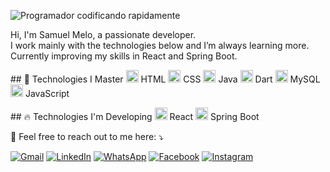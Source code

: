 ![Programador codificando rapidamente]([https://media.giphy.com/media/3o6Zt6Fqf9JY3bJdIY/giphy.gif]https://media.tenor.com/8S_CuT8s2_oAAAAM/bruce-almighty-comedy.gif](https://media.tenor.com/8S_CuT8s2_oAAAAM/bruce-almighty-comedy.gif))

<p align="left">
  Hi, I'm Samuel Melo, a passionate developer.<br>
  I work mainly with the technologies below and I’m always learning more.<br>
  Currently improving my skills in React and Spring Boot.
</p>

<p align="left">
  ## 🚀 Technologies I Master  
  <img src="https://cdn.jsdelivr.net/gh/devicons/devicon/icons/html5/html5-original.svg" width="20" height="20" alt="HTML5"/> HTML  
  <img src="https://cdn.jsdelivr.net/gh/devicons/devicon/icons/css3/css3-original.svg" width="20" height="20" alt="CSS3"/> CSS  
  <img src="https://cdn.jsdelivr.net/gh/devicons/devicon/icons/java/java-original.svg" width="20" height="20" alt="Java"/> Java  
  <img src="https://cdn.jsdelivr.net/gh/devicons/devicon/icons/dart/dart-original.svg" width="20" height="20" alt="Dart"/> Dart  
  <img src="https://cdn.jsdelivr.net/gh/devicons/devicon/icons/mysql/mysql-original.svg" width="20" height="20" alt="MySQL"/> MySQL  
  <img src="https://cdn.jsdelivr.net/gh/devicons/devicon/icons/javascript/javascript-original.svg" width="20" height="20" alt="JavaScript"/> JavaScript  
</p>

<p align="left">
  ## 🔥 Technologies I'm Developing  
  <img src="https://cdn.jsdelivr.net/gh/devicons/devicon/icons/react/react-original.svg" width="20" height="20" alt="React"/> React  
  <img src="https://cdn.jsdelivr.net/gh/devicons/devicon/icons/spring/spring-original.svg" width="20" height="20" alt="Spring Boot"/> Spring Boot  
</p>

<p align="left">
  💌 Feel free to reach out to me here: ⤵️
</p>

<p align="left">
  <a href="mailto:your.email@example.com" title="Gmail">
  <img src="https://img.shields.io/badge/-Gmail-FF0000?style=flat-square&labelColor=FF0000&logo=gmail&logoColor=white" alt="Gmail"/></a>
  <a href="https://www.linkedin.com/in/your-profile" title="LinkedIn">
  <img src="https://img.shields.io/badge/-Linkedin-0e76a8?style=flat-square&logo=Linkedin&logoColor=white" alt="LinkedIn"/></a>
  <a href="https://wa.me/yourwhatsapplink" title="WhatsApp">
  <img src="https://img.shields.io/badge/-WhatsApp-25d366?style=flat-square&labelColor=25d366&logo=whatsapp&logoColor=white" alt="WhatsApp"/></a>
  <a href="https://facebook.com/yourprofile" title="Facebook">
  <img src="https://img.shields.io/badge/-Facebook-3b5998?style=flat-square&labelColor=3b5998&logo=facebook&logoColor=white" alt="Facebook"/></a>
  <a href="https://instagram.com/yourprofile" title="Instagram">
  <img src="https://img.shields.io/badge/-Instagram-DF0174?style=flat-square&labelColor=DF0174&logo=instagram&logoColor=white" alt="Instagram"/></a>
</p>
